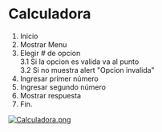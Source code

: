 # Calculadora

1. Inicio
2. Mostrar Menu
3. Elegir # de opcion  
 3.1 Si la opcion es valida va al punto                                  
 3.2 Si no muestra alert "Opcion invalida"
4. Ingresar primer número
5. Ingresar segundo número
4. Mostrar respuesta
5. Fin.

[![Calculadora.png](https://s17.postimg.org/54fshh1hb/Calculadora.png)](https://postimg.org/image/eozf4cqt7/)
